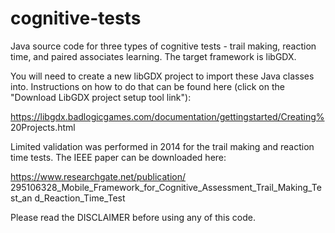 # cognitive-tests
Java source code for three types of cognitive tests - trail making,
reaction time, and paired associates learning. The target framework is libGDX.

You will need to create a new libGDX project to import these Java
classes into. Instructions on how to do that can be found here (click on
the "Download LibGDX project setup tool link"):

https://libgdx.badlogicgames.com/documentation/gettingstarted/Creating%
20Projects.html

Limited validation was performed in 2014 for the trail making and reaction time tests. The IEEE paper can be downloaded here:

https://www.researchgate.net/publication/
295106328_Mobile_Framework_for_Cognitive_Assessment_Trail_Making_Test_an
d_Reaction_Time_Test

Please read the DISCLAIMER before using any of this code.